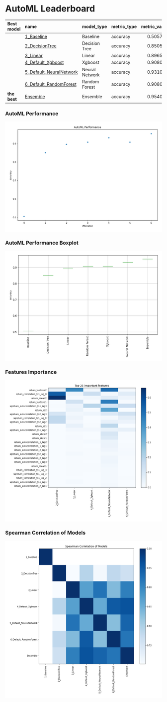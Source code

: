# AutoML Leaderboard

| Best model   | name                                                         | model_type     | metric_type   |   metric_value |   train_time |
|:-------------|:-------------------------------------------------------------|:---------------|:--------------|---------------:|-------------:|
|              | [1_Baseline](1_Baseline/README.md)                           | Baseline       | accuracy      |       0.505747 |         3.88 |
|              | [2_DecisionTree](2_DecisionTree/README.md)                   | Decision Tree  | accuracy      |       0.850575 |         9.6  |
|              | [3_Linear](3_Linear/README.md)                               | Linear         | accuracy      |       0.896552 |         9.06 |
|              | [4_Default_Xgboost](4_Default_Xgboost/README.md)             | Xgboost        | accuracy      |       0.908046 |         9.97 |
|              | [5_Default_NeuralNetwork](5_Default_NeuralNetwork/README.md) | Neural Network | accuracy      |       0.931034 |         7.35 |
|              | [6_Default_RandomForest](6_Default_RandomForest/README.md)   | Random Forest  | accuracy      |       0.908046 |        12.8  |
| **the best** | [Ensemble](Ensemble/README.md)                               | Ensemble       | accuracy      |       0.954023 |         0.4  |

### AutoML Performance
![AutoML Performance](ldb_performance.png)

### AutoML Performance Boxplot
![AutoML Performance Boxplot](ldb_performance_boxplot.png)

### Features Importance
![features importance across models](features_heatmap.png)



### Spearman Correlation of Models
![models spearman correlation](correlation_heatmap.png)

